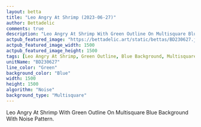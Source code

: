 ```yaml
---
layout: betta
title: "Leo Angry At Shrimp (2023-06-27)"
author: Bettadelic
comments: true
description: "Leo Angry At Shrimp With Green Outline On Multisquare Blue Background With Noise Pattern."
actpub_featured_image: "https://bettadelic.art/static/bettas/BD230627.jpg"
actpub_featured_image_width: 1500
actpub_featured_image_height: 1500
tags: [Leo Angry At Shrimp, Green Outline, Blue Background, Multisquare Background Pattern, Noise Pattern, June 2023]
unitName: "BD230627"
line_color: "Green"
background_color: "Blue"
width: 1500
height: 1500
algorithm: "Noise"
background_type: "Multisquare"
---
```


Leo Angry At Shrimp With Green Outline On Multisquare Blue Background With Noise Pattern.
